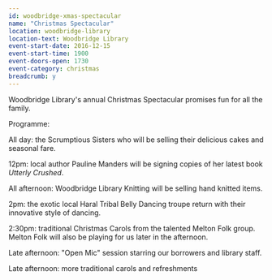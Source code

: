 ```yaml
---
id: woodbridge-xmas-spectacular
name: "Christmas Spectacular"
location: woodbridge-library
location-text: Woodbridge Library
event-start-date: 2016-12-15
event-start-time: 1900
event-doors-open: 1730
event-category: christmas
breadcrumb: y
---
```


Woodbridge Library's annual Christmas Spectacular promises fun for all the family.

Programme:

All day: the Scrumptious Sisters who will be selling their delicious cakes and seasonal fare.

12pm: local author Pauline Manders will be signing copies of her latest book <cite>Utterly Crushed</cite>.

All afternoon: Woodbridge Library Knitting will be selling hand knitted items.

2pm: the exotic local Haral Tribal Belly Dancing troupe return with their innovative style of dancing.

2:30pm: traditional Christmas Carols from the talented Melton Folk group.  Melton Folk will also be playing for us later in the afternoon.

Late afternoon: "Open Mic" session starring our borrowers and library staff.

Late afternoon: more traditional carols and refreshments
